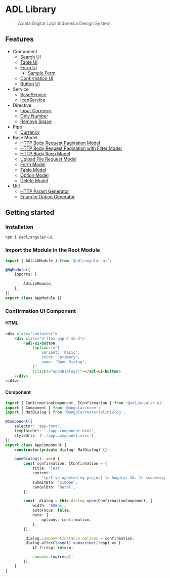 # ADL Library

> Axiata Digital Labs Indonesia Design System.

## Features

- Component
  - [Search UI](https://github.com/abudygold/Angular-UI?tab=readme-ov-file#search-ui-component)
  - [Table UI](https://github.com/abudygold/Angular-UI/blob/main/README-TABLE.md)
  - [Form UI](https://github.com/abudygold/Angular-UI/blob/main/README-FORM.md#input-text-dropdown-checkbox-and-radio-button)
    - [Sample Form](https://github.com/abudygold/Angular-UI/blob/main/README-FORM.md#form-ui-component-sample-form)
  - [Confirmation UI](https://github.com/abudygold/Angular-UI/blob/main/README-CONFIRMATION.md)
  - [Button UI](https://github.com/abudygold/Angular-UI?tab=readme-ov-file#button-ui-component)
- Service
  - [BaseService](https://github.com/abudygold/Angular-UI/blob/main/README-SERVICE.md#base-service)
  - [IconService](https://github.com/abudygold/Angular-UI/blob/main/README-SERVICE.md#icon-service)
- Directive
  - [Input Currency](https://github.com/abudygold/Angular-UI/blob/main/README-DIRECTIVE.md#input-currency)
  - [Only Number](https://github.com/abudygold/Angular-UI/blob/main/README-DIRECTIVE.md#only-number)
  - [Remove Space](https://github.com/abudygold/Angular-UI/blob/main/README-DIRECTIVE.md#remove-space)
- Pipe
  - [Currency](https://github.com/abudygold/Angular-UI?tab=readme-ov-file#currency)
- Base Model
  - [HTTP Body Request Pagination Model](https://github.com/abudygold/Angular-UI/blob/main/README-MODEL.md#http-body-request-pagination-model)
  - [HTTP Body Request Pagination with Filter Model](https://github.com/abudygold/Angular-UI/blob/main/README-MODEL.md#http-body-request-pagination-with-filter-model)
  - [HTTP Body Resp Model](https://github.com/abudygold/Angular-UI/blob/main/README-MODEL.md#http-body-resp-model)
  - [Upload File Request Model](https://github.com/abudygold/Angular-UI/blob/main/README-MODEL.md#upload-file-request-model)
  - [Form Model](https://github.com/abudygold/Angular-UI/blob/main/README-MODEL.md#form-model)
  - [Table Model](https://github.com/abudygold/Angular-UI/blob/main/README-MODEL.md#table-model)
  - [Option Model](https://github.com/abudygold/Angular-UI/blob/main/README-MODEL.md#option-model)
  - [Delete Model](https://github.com/abudygold/Angular-UI/blob/main/README-MODEL.md#delete-model)
- Util
  - [HTTP Param Generator](https://github.com/abudygold/Angular-UI/blob/main/README-UTIL.md#http-param-generator)
  - [Enum to Option Generator](https://github.com/abudygold/Angular-UI/blob/main/README-UTIL.md#enum-to-option-generator)

## Getting started

### Installation

```shell
npm i @adl/angular-ui
```

### Import the Module in the Root Module

```typescript
import { AdlLibModule } from '@adl/angular-ui';

@NgModule({
	imports: [
		...,
		AdlLibModule,
	],
})
export class AppModule {}
```

### Confirmation UI Component

#### HTML

```html
<div class="container">
	<div class="d-flex gap-3 mb-3">
		<adl-ui-button
			[options]="{
				variant: 'basic',
				color: 'primary',
				name: 'Open Dialog',
			}"
			(click)="openDialog()"></adl-ui-button>
	</div>
</div>
```

#### Component

```typescript
import { ConfirmationComponent, IConfirmation } from '@adl/angular-ui';
import { Component } from '@angular/core';
import { MatDialog } from '@angular/material/dialog';

@Component({
	selector: 'app-root',
	templateUrl: './app.component.html',
	styleUrls: ['./app.component.scss'],
})
export class AppComponent {
	constructor(private dialog: MatDialog) {}

	openDialog(): void {
		const confirmation: IConfirmation = {
			title: 'Test',
			content:
				"<p>I've updated my project to Angular 16. In <code>app.module.ts</code>, I have an array of components named <code>entryComponents</code>. However, the <code>entryComponents</code> is no longer available in Angular 16. Where should I add these components to my project:</p>",
			submitBtn: 'Simpan',
			cancelBtn: 'Batal',
		};

		const _dialog = this.dialog.open(ConfirmationComponent, {
			width: '500px',
			autoFocus: false,
			data: {
				options: confirmation,
			},
		});

		_dialog.componentInstance.options = confirmation;
		_dialog.afterClosed().subscribe((resp) => {
			if (!resp) return;

			console.log(resp);
		});
	}
}
```
